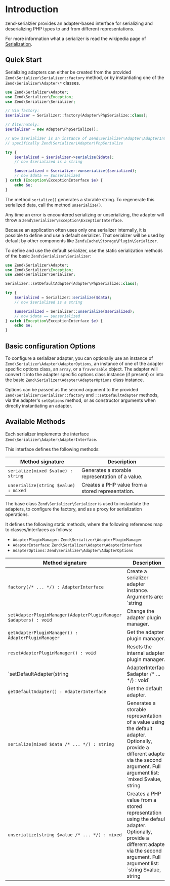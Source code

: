 # Introduction

zend-serialzier provides an adapter-based interface for serializing and
deserializing PHP types to and from different representations.

For more information what a serializer is read the wikipedia page of
[Serialization](http://en.wikipedia.org/wiki/Serialization).

## Quick Start

Serializing adapters can either be created from the provided
`Zend\Serializer\Serializer::factory` method, or by instantiating one of the
`Zend\Serializer\Adapter\*` classes.

```php
use Zend\Serializer\Adapter;
use Zend\Serializer\Exception;
use Zend\Serializer\Serializer;

// Via factory:
$serializer = Serializer::factory(Adapter\PhpSerialize::class);

// Alternately:
$serializer = new Adapter\PhpSerialize();

// Now $serializer is an instance of Zend\Serializer\Adapter\AdapterInterface,
// specifically Zend\Serializer\Adapter\PhpSerialize

try {
    $serialized = $serializer->serialize($data);
    // now $serialized is a string

    $unserialized = $serializer->unserialize($serialized);
    // now $data == $unserialized
} catch (Exception\ExceptionInterface $e) {
    echo $e;
}
```

The method `serialize()` generates a storable string. To regenerate this
serialized data, call the method `unserialize()`.

Any time an error is encountered serializing or unserializing, the adapter will
throw a `Zend\Serializer\Exception\ExceptionInterface`.

Because an application often uses only one serializer internally, it is possible
to define and use a default serializer. That serializer will be used by default
by other components like `Zend\Cache\Storage\Plugin\Serializer`.

To define and use the default serializer, use the static serialization methods
of the basic `Zend\Serializer\Serializer`:

```php
use Zend\Serializer\Adapter;
use Zend\Serializer\Exception;
use Zend\Serializer\Serializer;

Serializer::setDefaultAdapter(Adapter\PhpSerialize::class);

try {
    $serialized = Serializer::serialize($data);
    // now $serialized is a string

    $unserialized = Serializer::unserialize($serialized);
    // now $data == $unserialized
} catch (Exception\ExceptionInterface $e) {
    echo $e;
}
```

## Basic configuration Options

To configure a serializer adapter, you can optionally use an instance of
`Zend\Serializer\Adapter\AdapterOptions`, an instance of one of the adapter
specific options class, an `array`, or a `Traversable` object. The adapter
will convert it into the adapter specific options class instance (if present) or
into the basic `Zend\Serializer\Adapter\AdapterOptions` class instance.

Options can be passed as the second argument to the provided
`Zend\Serializer\Serializer::factory` and `::setDefaultAdapter` methods, via the
adapter's `setOptions` method, or as constructor arguments when directly
instantiating an adapter.

## Available Methods

Each serializer implements the interface `Zend\Serializer\Adapter\AdapterInterface`.

This interface defines the following methods:

Method signature | Description
---------------- | -----------
`serialize(mixed $value) : string` | Generates a storable representation of a value.
`unserialize(string $value) : mixed` | Creates a PHP value from a stored representation.

The base class `Zend\Serializer\Serializer` is used to instantiate the
adapters, to configure the factory, and as a proxy for serialization operations.

It defines the following static methods, where the following references map to
classes/interfaces as follows:

- `AdapterPluginManager`: `Zend\Serializer\AdapterPluginManager`
- `AdapterInterface`: `Zend\Serializer\Adapter\AdapterInterface`
- `AdapterOptions`: `Zend\Serializer\Adapter\AdapterOptions`

Method signature | Description
---------------- | -----------
`factory(/* ... */) : AdapterInterface` | Create a serializer adapter instance. Arguments are: `string|AdapterInterface $adapterName, AdapterOptions|array|Traversable $adapterOptions = null`.
`setAdapterPluginManager(AdapterPluginManager $adapters) : void` | Change the adapter plugin manager.
`getAdapterPluginManager() : AdapterPluginManager` | Get the adapter plugin manager.
`resetAdapterPluginManager() : void` | Resets the internal adapter plugin manager.
`setDefaultAdapter(string|AdapterInterface $adapter /* ... */) : void` | Change the default adapter. Full argument list: `string|AdapterInterface $adapter, AdapterOptions|array|Traversable $adapterOptions = null`.
`getDefaultAdapter() : AdapterInterface` | Get the default adapter.
`serialize(mixed $data /* ... */) : string` | Generates a storable representation of a value using the default adapter. Optionally, provide a  different adapter via the second argument. Full argument list: `mixed $value, string|AdapterInterface $adapter = null, AdapterOptions|array|Traversable $adapterOptions = null`.
`unserialize(string $value /* ... */) : mixed` | Creates a PHP value from a stored representation using the default adapter. Optionally, provide a different adapter via the second argument. Full argument list: `string $value, string|AdapterInterface|null $adapter = null, AdapterOptions|array|Traversable $adapterOptions = null`
